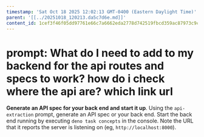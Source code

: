 ```yaml
---
timestamp: 'Sat Oct 18 2025 12:02:13 GMT-0400 (Eastern Daylight Time)'
parent: '[[../20251018_120213.da5c7d6e.md]]'
content_id: 1cef3f46f05dd97761e66c7a6662eda2778d742519fbcd359ac87973c9c32f78
---
```


# prompt: What do I need to add to my backend for the api routes and specs to work? how do i check where the api are? which link url

**Generate an API spec for your back end and start it up**. Using the `api-extraction` prompt, generate an API spec or your back end. Start the back end running by executing `deno task concepts` in the console. Note the URL that it reports the server is listening on (eg, `http://localhost:8000`).
